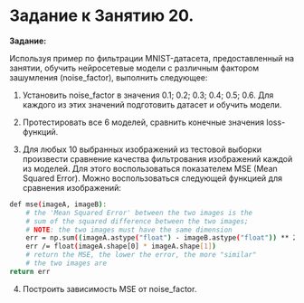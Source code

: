 # Задание к Занятию 20.

**Задание:**

Используя пример по фильтрации MNIST-датасета, предоставленный на занятии, обучить нейросетевые модели с различным фактором зашумления (noise_factor), выполнить следующее:

1. Установить noise_factor в значения 0.1; 0.2; 0.3; 0.4; 0.5; 0.6. Для каждого из этих значений подготовить датасет и обучить модели.

2. Протестировать все 6 моделей, сравнить конечные значения loss-функций.

3. Для любых 10 выбранных изображений из тестовой выборки произвести сравнение качества фильтрования изображений каждой из моделей. Для этого воспользоваться показателем MSE (Mean Squared Error). Можно воспользоваться следующей функцией для сравнения изображений:

```sh
def mse(imageA, imageB):
	# the 'Mean Squared Error' between the two images is the
	# sum of the squared difference between the two images;
	# NOTE: the two images must have the same dimension
	err = np.sum((imageA.astype("float") - imageB.astype("float")) ** 2)
	err /= float(imageA.shape[0] * imageA.shape[1])
	# return the MSE, the lower the error, the more "similar"
	# the two images are
return err
```

4. Построить зависимость MSE от noise_factor.





